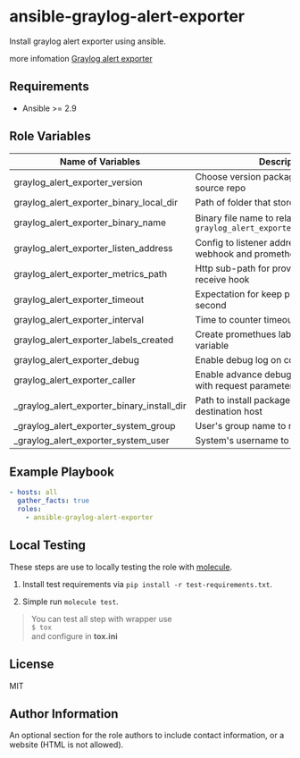 ansible-graylog-alert-exporter
=========

Install graylog alert exporter using ansible.

more infomation [Graylog alert exporter](https://github.com/StartloJ/graylog-alert-exporter)

Requirements
------------

- Ansible >= 2.9

Role Variables
--------------

| Name of Variables                          | Description                                                             | Type    | Example                | Required |
|--------------------------------------------|-------------------------------------------------------------------------|---------|------------------------|----------|
| graylog_alert_exporter_version             | Choose version package to install. see source repo                      | number  | 0.1.0                  | yes      |
| graylog_alert_exporter_binary_local_dir    | Path of folder that store binary file                                   | string  | /tmp/graylog           | no       |
| graylog_alert_exporter_binary_name         | Binary file name to relate in `graylog_alert_exporter_binary_local_dir` | string  | graylog-alert-exporter | no       |
| graylog_alert_exporter_listen_address      | Config to listener address for receive webhook and prometheus scraped   | string  | 0.0.0.0:9889           | yes      |
| graylog_alert_exporter_metrics_path        | Http sub-path for provide metrics and receive hook                      | string  | /metrics               | yes      |
| graylog_alert_exporter_timeout             | Expectation for keep problem metrics in second                          | number  | 3600                   | yes      |
| graylog_alert_exporter_interval            | Time to counter timeout in every x second                               | number  | 5                      | yes      |
| graylog_alert_exporter_labels_created      | Create promethues labels with dict variable                             | Map     | app: "Example"         | no       |
| graylog_alert_exporter_debug               | Enable debug log on console                                             | boolean | true                   | no       |
| graylog_alert_exporter_caller              | Enable advance debug log on console with request parameter              | boolean | false                  | no       |
| _graylog_alert_exporter_binary_install_dir | Path to install package binary in destination host                      | string  | /etc/exporter/graylog  | yes      |
| _graylog_alert_exporter_system_group       | User's group name to run binary process                                 | string  | exporter               | yes      |
| _graylog_alert_exporter_system_user        | System's username to run process                                        | string  | exporter               | yes      |

Example Playbook
----------------

```yaml
- hosts: all
  gather_facts: true
  roles:
    - ansible-graylog-alert-exporter
```

## Local Testing
These steps are use to locally testing the role with [molecule](https://github.com/ansible-community/molecule).

1. Install test requirements via `pip install -r test-requirements.txt`.

2. Simple run `molecule test`.

> You can test all step with wrapper use  
> `$ tox`   
> and configure in **tox.ini**

License
-------

MIT

Author Information
------------------

An optional section for the role authors to include contact information, or a website (HTML is not allowed).
